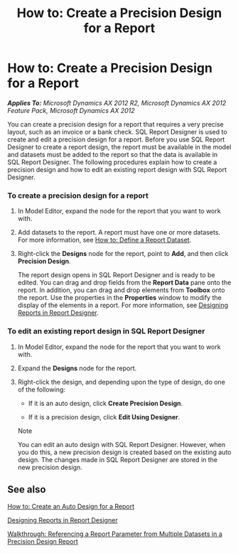 ﻿---
title: 'How to: Create a Precision Design for a Report'
TOCTitle: 'How to: Create a Precision Design for a Report'
ms:assetid: 7749d609-65c9-4933-84c9-173e6cc37aca
ms:mtpsurl: https://technet.microsoft.com/en-us/library/Cc593896(v=AX.60)
ms:contentKeyID: 28119381
ms.date: 11/07/2012
mtps_version: v=AX.60
f1_keywords:
- Microsoft.Dynamics.Framework.Design.Model.Reports.PrecisionDesignDefinition
---

# How to: Create a Precision Design for a Report 


_**Applies To:** Microsoft Dynamics AX 2012 R2, Microsoft Dynamics AX 2012 Feature Pack, Microsoft Dynamics AX 2012_

You can create a precision design for a report that requires a very precise layout, such as an invoice or a bank check. SQL Report Designer is used to create and edit a precision design for a report. Before you use SQL Report Designer to create a report design, the report must be available in the model and datasets must be added to the report so that the data is available in SQL Report Designer. The following procedures explain how to create a precision design and how to edit an existing report design with SQL Report Designer.

### To create a precision design for a report

1.  In Model Editor, expand the node for the report that you want to work with.

2.  Add datasets to the report. A report must have one or more datasets. For more information, see [How to: Define a Report Dataset](how-to-define-a-report-dataset.md).

3.  Right-click the **Designs** node for the report, point to **Add**, and then click **Precision Design**.
    
    The report design opens in SQL Report Designer and is ready to be edited. You can drag and drop fields from the **Report Data** pane onto the report. In addition, you can drag and drop elements from **Toolbox** onto the report. Use the properties in the **Properties** window to modify the display of the elements in a report. For more information, see [Designing Reports in Report Designer](http://go.microsoft.com/fwlink/?linkid=229038).

### To edit an existing report design in SQL Report Designer

1.  In Model Editor, expand the node for the report that you want to work with.

2.  Expand the **Designs** node for the report.

3.  Right-click the design, and depending upon the type of design, do one of the following:
    
      - If it is an auto design, click **Create Precision Design**.
    
      - If it is a precision design, click **Edit Using Designer**.
    

    > [!NOTE]
    > <P>You can edit an auto design with SQL Report Designer. However, when you do this, a new precision design is created based on the existing auto design. The changes made in SQL Report Designer are stored in the new precision design.</P>



## See also

[How to: Create an Auto Design for a Report](how-to-create-an-auto-design-for-a-report.md)

[Designing Reports in Report Designer](http://go.microsoft.com/fwlink/?linkid=229038)

[Walkthrough: Referencing a Report Parameter from Multiple Datasets in a Precision Design Report](walkthrough-referencing-a-report-parameter-from-multiple-datasets-in-a-precision-design-report.md)

